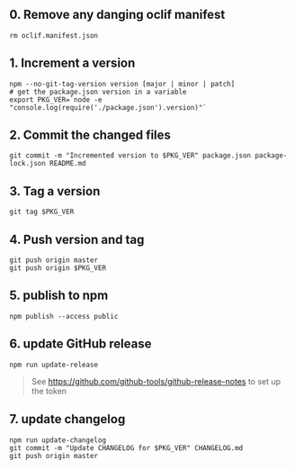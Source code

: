 ## 0. Remove any danging oclif manifest

```
rm oclif.manifest.json
```

## 1. Increment a version

```
npm --no-git-tag-version version [major | minor | patch]
# get the package.json version in a variable
export PKG_VER=`node -e "console.log(require('./package.json').version)"`
```
## 2. Commit the changed files
```
git commit -m "Incremented version to $PKG_VER" package.json package-lock.json README.md
```

## 3. Tag a version

```
git tag $PKG_VER
```

## 4. Push version and tag

```
git push origin master
git push origin $PKG_VER
```

## 5. publish to npm

```
npm publish --access public
```

## 6. update GitHub release

```
npm run update-release
```

> See https://github.com/github-tools/github-release-notes to set up the token

## 7. update changelog

```
npm run update-changelog
git commit -m "Update CHANGELOG for $PKG_VER" CHANGELOG.md
git push origin master
```
